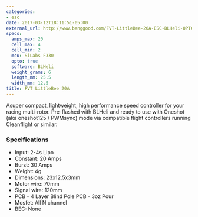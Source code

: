 ```yaml
---
categories:
- esc
date: 2017-03-12T18:11:51-05:00
external_url: http://www.banggood.com/FVT-LittleBee-20A-ESC-BLHeli-OPTO-2-4S-Supports-OneShot125-For-RC-Multirotors-p-1007740.html
specs:
  amps_max: 20
  cell_max: 4
  cell_min: 2
  mcu: SiLabs F330
  opto: true
  software: BLHeli
  weight_grams: 6
  length_mm: 25.5
  width_mm: 12.5
title: FVT LittleBee 20A
---
```


Asuper compact, lightweight, high performance speed controller for your racing multi-rotor. Pre-flashed with BLHeli and ready to use with Oneshot (aka oneshot125 / PWMsync) mode via compatible flight controllers running Cleanflight or similar.

### Specifications

* Input: 2-4s Lipo
* Constant: 20 Amps
* Burst: 30 Amps
* Weight: 4g
* Dimensions: 23x12.5x3mm
* Motor wire: 70mm
* Signal wire: 120mm
* PCB - 4 Layer Blind Pole PCB - 3oz Pour
* Mosfet: All N channel
* BEC: None
